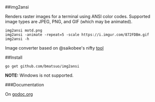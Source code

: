 ##img2ansi

Renders raster images for a terminal using ANSI color codes.  Supported image
types are JPEG, PNG, and GIF (which may be animated).

	img2ansi motd.png
	img2ansi -animate -repeat=5 -scale https://i.imgur.com/872FDBm.gif
	img2ansi -h

Image converter based on @saikobee's nifty [tool](https://github.com/saikobee/bin/blob/master/img2ansi)

##Install

    go get github.com/bmatsuo/img2ansi

**NOTE:** Windows is not supported.

###Documentation

On [godoc.org](http://godoc.org/github.com/bmatsuo/img2ansi)
